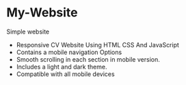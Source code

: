 # My-Website
Simple website

- Responsive CV Website Using HTML CSS And JavaScript
- Contains a mobile navigation Options
- Smooth scrolling in each section in mobile version.
- Includes a light and dark theme.
- Compatible with all mobile devices 